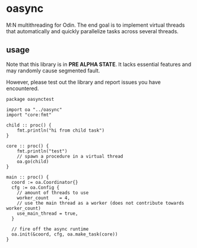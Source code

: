 # oasync

M:N multithreading for Odin. The end goal is to implement virtual threads that 
automatically and quickly parallelize tasks across several threads.

## usage
Note that this library is in **PRE ALPHA STATE**. It lacks essential features 
and may randomly cause segmented fault.

However, please test out the library and report issues you have encountered.

```odin 
package oasynctest

import oa "../oasync"
import "core:fmt"

child :: proc() {
	fmt.println("hi from child task")
}

core :: proc() {
	fmt.println("test")
	// spawn a procedure in a virtual thread
	oa.go(child)
}

main :: proc() {
  coord := oa.Coordinator{}
  cfg := oa.Config {
    // amount of threads to use
    worker_count    = 4,
    // use the main thread as a worker (does not contribute towards worker_count)
    use_main_thread = true,
  }

  // fire off the async runtime
  oa.init(&coord, cfg, oa.make_task(core))
}
```
